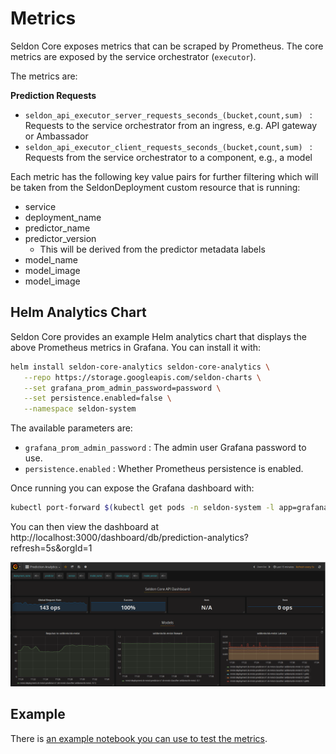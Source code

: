 # Metrics

Seldon Core exposes metrics that can be scraped by Prometheus. The core metrics are exposed by the service orchestrator (```executor```).

The metrics are:

**Prediction Requests**

 * ```seldon_api_executor_server_requests_seconds_(bucket,count,sum) ``` : Requests to the service orchestrator from an ingress, e.g. API gateway or Ambassador
 * ```seldon_api_executor_client_requests_seconds_(bucket,count,sum) ``` : Requests from the service orchestrator to a component, e.g., a model

Each metric has the following key value pairs for further filtering which will be taken from the SeldonDeployment custom resource that is running:

  * service
  * deployment_name
  * predictor_name
  * predictor_version
    * This will be derived from the predictor metadata labels
  * model_name
  * model_image
  * model_image


## Helm Analytics Chart

Seldon Core provides an example Helm analytics chart that displays the above Prometheus metrics in Grafana. You can install it with:

```bash
helm install seldon-core-analytics seldon-core-analytics \
   --repo https://storage.googleapis.com/seldon-charts \
   --set grafana_prom_admin_password=password \
   --set persistence.enabled=false \
   --namespace seldon-system
```

The available parameters are:

 * ```grafana_prom_admin_password``` : The admin user Grafana password to use.
 * ```persistence.enabled``` : Whether Prometheus persistence is enabled.

Once running you can expose the Grafana dashboard with:

```bash
kubectl port-forward $(kubectl get pods -n seldon-system -l app=grafana-prom-server -o jsonpath='{.items[0].metadata.name}') 3000:3000 -n seldon-system
```

You can then view the dashboard at http://localhost:3000/dashboard/db/prediction-analytics?refresh=5s&orgId=1

![dashboard](./dashboard.png)

## Example

There is [an example notebook you can use to test the metrics](../examples/metrics.html).


